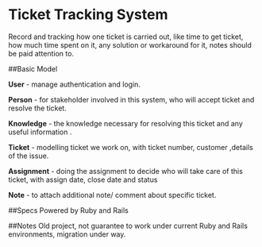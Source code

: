 Ticket Tracking System
============
Record and tracking how one ticket is carried out, like time to get ticket, how much time spent on it, any solution or workaround for it, notes should be paid attention to.

##Basic Model

**User** - manage authentication and login. 

**Person** - for stakeholder involved in this system, who will accept ticket and resolve the ticket.

**Knowledge** -  the knowledge necessary for resolving this ticket and any useful information .

**Ticket** - modelling ticket we work on, with ticket number, customer ,details of the issue.

**Assignment** -  doing the assignment to decide who will take care of this ticket, with assign date, close date and status

**Note** -  to attach additional note/ comment about specific ticket.


##Specs
Powered by Ruby and Rails

##Notes
Old project, not guarantee to work under current Ruby and Rails environments,  migration under way.